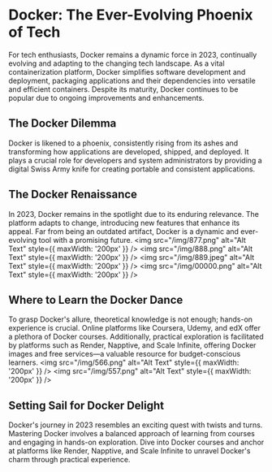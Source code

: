 # Docker: The Ever-Evolving Phoenix of Tech

For tech enthusiasts, Docker remains a dynamic force in 2023, continually evolving and adapting to the changing tech landscape. As a vital containerization platform, Docker simplifies software development and deployment, packaging applications and their dependencies into versatile and efficient containers. Despite its maturity, Docker continues to be popular due to ongoing improvements and enhancements.

## The Docker Dilemma

Docker is likened to a phoenix, consistently rising from its ashes and transforming how applications are developed, shipped, and deployed. It plays a crucial role for developers and system administrators by providing a digital Swiss Army knife for creating portable and consistent applications.

## The Docker Renaissance

In 2023, Docker remains in the spotlight due to its enduring relevance. The platform adapts to change, introducing new features that enhance its appeal. Far from being an outdated artifact, Docker is a dynamic and ever-evolving tool with a promising future.
<img src="/img/877.png" alt="Alt Text" style={{ maxWidth: '200px' }} />
<img src="/img/888.png" alt="Alt Text" style={{ maxWidth: '200px' }} />
<img src="/img/889.jpeg" alt="Alt Text" style={{ maxWidth: '200px' }} />
<img src="/img/00000.png" alt="Alt Text" style={{ maxWidth: '200px' }} />

## Where to Learn the Docker Dance

To grasp Docker's allure, theoretical knowledge is not enough; hands-on experience is crucial. Online platforms like Coursera, Udemy, and edX offer a plethora of Docker courses. Additionally, practical exploration is facilitated by platforms such as Render, Napptive, and Scale Infinite, offering Docker images and free services—a valuable resource for budget-conscious learners.
<img src="/img/566.png" alt="Alt Text" style={{ maxWidth: '200px' }} />
<img src="/img/557.png" alt="Alt Text" style={{ maxWidth: '200px' }} />


## Setting Sail for Docker Delight

Docker's journey in 2023 resembles an exciting quest with twists and turns. Mastering Docker involves a balanced approach of learning from courses and engaging in hands-on exploration. Dive into Docker courses and anchor at platforms like Render, Napptive, and Scale Infinite to unravel Docker's charm through practical experience.
